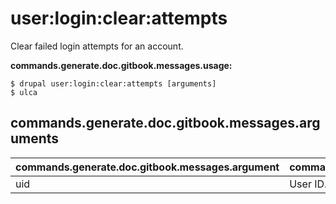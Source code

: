 # user:login:clear:attempts
Clear failed login attempts for an account.

**commands.generate.doc.gitbook.messages.usage:**
```
$ drupal user:login:clear:attempts [arguments]
$ ulca  
```

## commands.generate.doc.gitbook.messages.arguments
commands.generate.doc.gitbook.messages.argument | commands.generate.doc.gitbook.messages.details
---------|-------------
uid | User ID.
